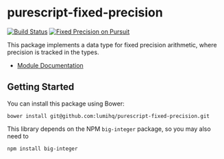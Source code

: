 # purescript-fixed-precision

[![Build Status](https://github.com/lumihq/purescript-fixed-precision/actions/workflows/ci.yml/badge.svg)](https://github.com/lumihq/purescript-fixed-precision/actions/workflows/ci.yml)
<a href="https://pursuit.purescript.org/packages/purescript-fixed-precision">
  <img src="https://pursuit.purescript.org/packages/purescript-fixed-precision/badge"
       alt="Fixed Precision on Pursuit">
  </img>
</a>

This package implements a data type for fixed precision arithmetic,
where precision is tracked in the types.

- [Module Documentation](generated-docs/Data/Fixed.md)

## Getting Started

You can install this package using Bower:

```
bower install git@github.com:lumihq/purescript-fixed-precision.git
```

This library depends on the NPM `big-integer` package, so you may also need to

```
npm install big-integer
```
